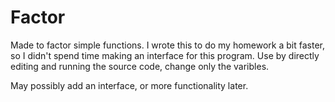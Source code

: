 # Factor
Made to factor simple functions.
I wrote this to do my homework a bit faster,
so I didn't spend time making an interface for
this program. Use by directly editing and running
the source code, change only the varibles.

May possibly add an interface, or more functionality later.
